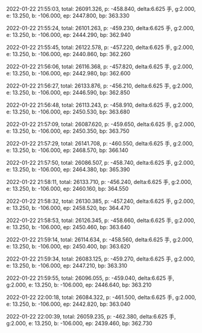 2022-01-22 21:55:03, total: 26091.326, p: -458.840, delta:6.625 手, g:2.000, e: 13.250, b: -106.000, ep: 2447.800, bp: 363.330

2022-01-22 21:55:24, total: 26101.263, p: -459.230, delta:6.625 手, g:2.000, e: 13.250, b: -106.000, ep: 2444.290, bp: 362.940

2022-01-22 21:55:45, total: 26122.578, p: -457.220, delta:6.625 手, g:2.000, e: 13.250, b: -106.000, ep: 2440.860, bp: 362.260

2022-01-22 21:56:06, total: 26116.368, p: -457.820, delta:6.625 手, g:2.000, e: 13.250, b: -106.000, ep: 2442.980, bp: 362.600

2022-01-22 21:56:27, total: 26133.876, p: -456.210, delta:6.625 手, g:2.000, e: 13.250, b: -106.000, ep: 2446.590, bp: 362.850

2022-01-22 21:56:48, total: 26113.243, p: -458.910, delta:6.625 手, g:2.000, e: 13.250, b: -106.000, ep: 2450.530, bp: 363.680

2022-01-22 21:57:09, total: 26087.620, p: -459.650, delta:6.625 手, g:2.000, e: 13.250, b: -106.000, ep: 2450.350, bp: 363.750

2022-01-22 21:57:29, total: 26141.708, p: -460.550, delta:6.625 手, g:2.000, e: 13.250, b: -106.000, ep: 2468.570, bp: 366.140

2022-01-22 21:57:50, total: 26086.507, p: -458.740, delta:6.625 手, g:2.000, e: 13.250, b: -106.000, ep: 2464.380, bp: 365.390

2022-01-22 21:58:11, total: 26133.710, p: -456.240, delta:6.625 手, g:2.000, e: 13.250, b: -106.000, ep: 2460.160, bp: 364.550

2022-01-22 21:58:32, total: 26130.385, p: -457.240, delta:6.625 手, g:2.000, e: 13.250, b: -106.000, ep: 2458.520, bp: 364.470

2022-01-22 21:58:53, total: 26126.345, p: -458.660, delta:6.625 手, g:2.000, e: 13.250, b: -106.000, ep: 2450.460, bp: 363.640

2022-01-22 21:59:14, total: 26114.634, p: -458.560, delta:6.625 手, g:2.000, e: 13.250, b: -106.000, ep: 2450.400, bp: 363.620

2022-01-22 21:59:34, total: 26083.125, p: -459.270, delta:6.625 手, g:2.000, e: 13.250, b: -106.000, ep: 2447.210, bp: 363.310

2022-01-22 21:59:55, total: 26096.055, p: -459.040, delta:6.625 手, g:2.000, e: 13.250, b: -106.000, ep: 2446.640, bp: 363.210

2022-01-22 22:00:18, total: 26084.322, p: -461.500, delta:6.625 手, g:2.000, e: 13.250, b: -106.000, ep: 2442.820, bp: 363.040

2022-01-22 22:00:39, total: 26059.235, p: -462.380, delta:6.625 手, g:2.000, e: 13.250, b: -106.000, ep: 2439.460, bp: 362.730